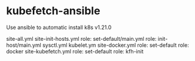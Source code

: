 # kubefetch-ansible
Use ansible to automatic install k8s v1.21.0


site-all.yml
	site-init-hosts.yml
		role: set-default/main.yml
		role: init-host/main.yml
			sysctl.yml
			kubelet.ym
	site-docker.yml
		role: set-default
    role: docker
	site-kubefetch.yml
		role: set-default
  	role: kfh-init
